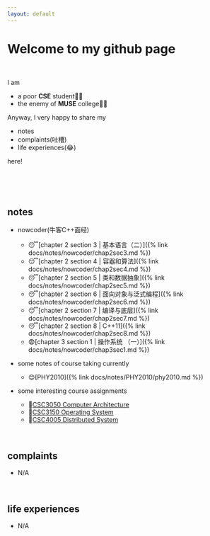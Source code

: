 ```yaml
---
layout: default
---
```


# Welcome to my github page

<br>

I am

- a poor **CSE** student👨‍💻
- the enemy of **MUSE** college👨‍✈️

Anyway, I very happy to share my

- notes
- complaints(吐槽)
- life experiences(😂)

here!

<br>
<br>
<br>

## notes

- nowcoder(牛客C++面经)
  - 😴[chapter 2 section 3 \| 基本语言（二）]({% link docs/notes/nowcoder/chap2sec3.md %})
  - 😴[chapter 2 section 4 \| 容器和算法]({% link docs/notes/nowcoder/chap2sec4.md %})
  - 😴[chapter 2 section 5 \| 类和数据抽象]({% link docs/notes/nowcoder/chap2sec5.md %})
  - 😴[chapter 2 section 6 \| 面向对象与泛式编程]({% link docs/notes/nowcoder/chap2sec6.md %})
  - 😴[chapter 2 section 7 \| 编译与底层]({% link docs/notes/nowcoder/chap2sec7.md %})
  - 😴[chapter 2 section 8 \| C++11]({% link docs/notes/nowcoder/chap2sec8.md %})
  - 😨[chapter 3 section 1 \| 操作系统 （一）]({% link docs/notes/nowcoder/chap3sec1.md %})

- some notes of course taking currently
  - 😊[PHY2010]({% link docs/notes/PHY2010/phy2010.md %})

- some interesting course assignments
  - 🤠[CSC3050 Computer Architecture](https://github.com/MoyuST/CSC3050-Computer-Architecture)
  - 🤠[CSC3150 Operating System](https://github.com/MoyuST/CSC3150-Operating-System)
  - 🤠[CSC4005 Distributed System](https://github.com/MoyuST/CSC4005-Distributed-System)

<br>

## complaints

- N/A

<br>

## life experiences

- N/A
